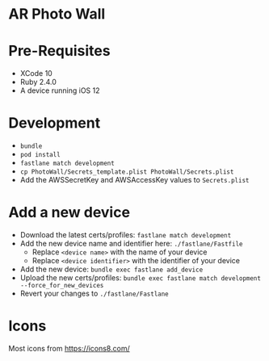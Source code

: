# AR Photo Wall

# Pre-Requisites
- XCode 10
- Ruby 2.4.0
- A device running iOS 12

# Development
- `bundle`
- `pod install`
- `fastlane match development`
- `cp PhotoWall/Secrets_template.plist PhotoWall/Secrets.plist`
- Add the AWSSecretKey and AWSAccessKey values to `Secrets.plist`

# Add a new device
- Download the latest certs/profiles: `fastlane match development`
- Add the new device name and identifier here: `./fastlane/Fastfile`
  - Replace `<device name>` with the name of your device
  - Replace `<device identifier>` with the identifier of your device
- Add the new device: `bundle exec fastlane add_device`
- Upload the new certs/profiles: `bundle exec fastlane match development --force_for_new_devices`
- Revert your changes to `./fastlane/Fastlane`

# Icons
Most icons from https://icons8.com/
